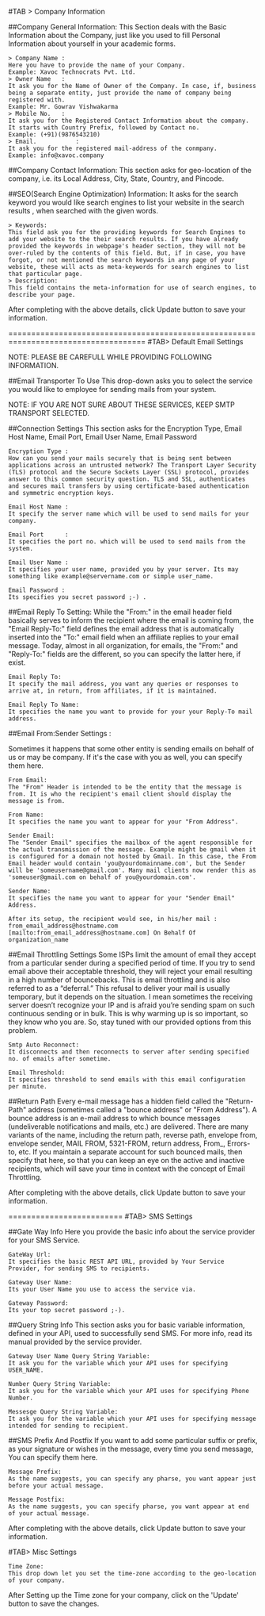 #TAB > Company Information

##Company General Information: 
This Section deals with the Basic Information about the Company, just like you used to fill Personal Information about yourself in your academic forms.

	> Company Name : 
	Here you have to provide the name of your Company. 
	Example: Xavoc Technocrats Pvt. Ltd.
	> Owner Name   : 
	It ask you for the Name of Owner of the Company. In case, if, business being a separate entity, just provide the name of company being registered with. 
	Example: Mr. Gowrav Vishwakarma
	> Mobile No.   : 
	It ask you for the Registered Contact Information about the company. It starts with Country Prefix, followed by Contact no.
	Example: (+91)(9876543210)
	> Email.		   :
	It ask you for the registered mail-address of the conmpany.
	Example: info@xavoc.company
					
##Company Contact Information:
This section asks for geo-location of the company, i.e. its Local Address, City, State, Country, and Pincode.
	
##SEO(Search Engine Optimization) Information:
It asks for the search keyword you would like search engines to list your website in the search results , when searched with the given words.

	> Keywords:
	This field ask you for the providing keywords for Search Engines to add your website to the their search results. If you have already provided the keywords in webpage's header section, they will not be over-ruled by the contents of this field. But, if in case, you have forgot, or not mentioned the search keywords in any page of your website, these will acts as meta-keywords for search engines to list that particular page.
	> Description:
	This field contains the meta-information for use of search engines, to describe your page.
	
	
After completing with the above details, click Update button to save your information.

====================================================================================
#TAB>   Default Email Settings


NOTE: PLEASE BE CAREFULL WHILE PROVIDING FOLLOWING INFORMATION.

##Email Transporter To Use
This drop-down asks you to select the service you would like to employee for sending mails from your system. 

NOTE: IF YOU ARE NOT SURE ABOUT THESE SERVICES, KEEP SMTP TRANSPORT SELECTED.
	
##Connection Settings
This section asks for the Encryption Type, Email Host Name, Email Port, Email User Name, Email Password
	
	Encryption Type	:	
	How can you send your mails securely that is being sent between applications across an untrusted network? The Transport Layer Security (TLS) protocol and the Secure Sockets Layer (SSL) protocol, provides answer to this common security question. TLS and SSL, authenticates and secures mail transfers by using certificate-based authentication and symmetric encryption keys.
		
	Email Host Name : 
	It specify the server name which will be used to send mails for your company.
		
	Email Port		:
	It specifies the port no. which will be used to send mails from the system.
		
	Email User Name	:
	It specifies your user name, provided you by your server. Its may something like example@servername.com or simple user_name.
		
	Email Password :
	Its specifies you secret password ;-) .
		
##Email Reply To Setting:
While the "From:" in the email header field basically serves to inform the recipient where the email is coming from, the "Email Reply-To:" field defines the email address that is automatically inserted into the "To:" email field when an affiliate replies to your email message. Today, almost in all organization, for emails, the "From:" and "Reply-To:" fields are the different, so you can specify the latter here, if exist.
	
	Email Reply To:
	It specify the mail address, you want any queries or responses to arrive at, in return, from affiliates, if it is maintained.
		
	Email Reply To Name:
	It specifies the name you want to provide for your your Reply-To mail address.


##Email From:Sender Settings :

Sometimes it happens that some other entity is sending emails on behalf of us or may be company. If it's the case with you as well, you can specify them here.
	
	From Email:
	The "From" Header is intended to be the entity that the message is from. It is who the recipient's email client should display the message is from.
		
	From Name:
	It specifies the name you want to appear for your "From Address".
		
	Sender Email:
	The "Sender Email" specifies the mailbox of the agent responsible for the actual transmission of the message. Example might be gmail when it is configured for a domain not hosted by Gmail. In this case, the From Email header would contain 'you@yourdomainname.com', but the Sender will be 'someusername@gmail.com'. Many mail clients now render this as 'someuser@gmail.com on behalf of you@yourdomain.com'.
	
	Sender Name:
	It specifies the name you want to appear for your "Sender Email" Address.
		
	After its setup, the recipient would see, in his/her mail :
	from_email_address@hostname.com [mailto:from_email_address@hostname.com] On Behalf Of organization_name
		
		
##Email Throttling Settings
Some ISPs limit the amount of email they accept from a particular sender during a specified period of time. If you try to send email above their acceptable threshold, they will reject your email resulting in a high number of bouncebacks. This is email throttling and is also referred to as a “deferral.” This refusal to deliver your mail is usually temporary, but it depends on the situation. I mean sometimes the receiving server doesn’t recognize your IP and is afraid you’re sending spam on such continuous sending or in bulk. This is why warming up is so important, so they know who you are. So, stay tuned with our provided options from this problem.
	
	Smtp Auto Reconnect:
	It disconnects and then reconnects to server after sending specified no. of emails after sometime.
		
	Email Threshold:
	It specifies threshold to send emails with this email configuration per minute.
		

##Return Path
Every e-mail message has a hidden field called the "Return-Path" address (sometimes called a "bounce address" or "From Address"). A bounce address is an e-mail address to which bounce messages (undeliverable notifications and mails, etc.) are delivered. There are many variants of the name, including the return path, reverse path, envelope from, envelope sender, MAIL FROM, 5321-FROM, return address, From_, Errors-to, etc. If you maintain a separate account for such bounced mails, then specify that here, so that you can keep an eye on the active and inactive recipients, which will save your time in context with the concept of Email Throttling.
	
	
After completing with the above details, click Update button to save your information.

=========================
#TAB>	SMS Settings


##Gate Way Info
Here you provide the basic info about the service provider for your SMS Service.
	
	GateWay Url:
	It specifies the basic REST API URL, provided by Your Service Provider, for sending SMS to recipients.
		
	Gateway User Name:
	Its your User Name you use to access the service via.
		
	Gateway Password:
	Its your top secret password ;-).
		
		
##Query String Info
This section asks you for basic variable information, defined in your API, used to successfully send SMS. For more info, read its manual provided by the service provider.
	
	Gateway User Name Query String Variable:
	It ask you for the variable which your API uses for specifying USER_NAME.
		
	Number Query String Variable:
	It ask you for the variable which your API uses for specifying Phone Number.		
	
	Messesge Query String Variable:
	It ask you for the variable which your API uses for specifying message intended for sending to recipient.
		
	
##SMS Prefix And Postfix
If you want to add some particular suffix or prefix, as your signature or wishes in the message, every time you send message, You can specify them here.
	
	Message Prefix:
	As the name suggests, you can specify any pharse, you want appear just before your actual message.
		
	Message Postfix:
	As the name suggests, you can specify pharse, you want appear at end of your actual message.
		
	
After completing with the above details, click Update button to save your information.

#TAB> Misc Settings

	Time Zone: 
	This drop down let you set the time-zone according to the geo-location of your company.

After Setting up the Time zone for your company, click on the 'Update' button to save the changes.